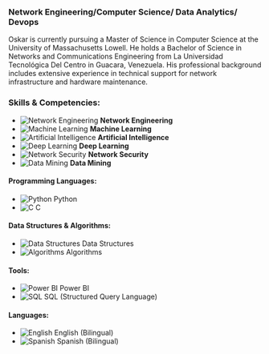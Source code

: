 
### **Network Engineering/Computer Science/ Data Analytics/ Devops**


Oskar is currently pursuing a Master of Science in Computer Science at the University of Massachusetts Lowell. He holds a Bachelor of Science in Networks and Communications Engineering from La Universidad Tecnológica Del Centro in Guacara, Venezuela. His professional background includes extensive experience in technical support for network infrastructure and hardware maintenance.

### Skills & Competencies:

- ![Network Engineering](https://img.icons8.com/ios-filled/50/228BE6/network.png) **Network Engineering**
- ![Machine Learning](https://img.icons8.com/ios-filled/50/228BE6/machine-learning.png) **Machine Learning**
- ![Artificial Intelligence](https://img.icons8.com/ios-filled/50/228BE6/artificial-intelligence.png) **Artificial Intelligence**
- ![Deep Learning](https://img.icons8.com/ios-filled/50/228BE6/neural-network.png) **Deep Learning**
- ![Network Security](https://img.icons8.com/ios-filled/50/228BE6/lock.png) **Network Security**
- ![Data Mining](https://img.icons8.com/ios-filled/50/228BE6/data-in-both-directions.png) **Data Mining**

#### Programming Languages:
- ![Python](https://img.icons8.com/ios-filled/50/228BE6/python.png) Python
- ![C](https://img.icons8.com/ios-filled/50/228BE6/c-programming.png) C

#### Data Structures & Algorithms:
- ![Data Structures](https://img.icons8.com/ios-filled/50/228BE6/flow-chart.png) Data Structures
- ![Algorithms](https://img.icons8.com/ios-filled/50/228BE6/algorithm.png) Algorithms

#### Tools:
- ![Power BI](https://img.icons8.com/ios-filled/50/228BE6/bi.png) Power BI
- ![SQL](https://img.icons8.com/ios-filled/50/228BE6/sql.png) SQL (Structured Query Language)

#### Languages:
- ![English](https://img.icons8.com/ios-filled/50/228BE6/usa.png) English (Bilingual)
- ![Spanish](https://img.icons8.com/ios-filled/50/228BE6/spain2.png) Spanish (Bilingual)


<!--
**okrbd92/okrbd92** is a ✨ _special_ ✨ repository because its `README.md` (this file) appears on your GitHub profile.



Here are some ideas to get you started:

- 🔭 I’m currently working on ...
- 🌱 I’m currently learning ...
- 👯 I’m looking to collaborate on ...
- 🤔 I’m looking for help with ...
- 💬 Ask me about ...
- 📫 How to reach me: ...
- 😄 Pronouns: ...
- ⚡ Fun fact: ...
-->
